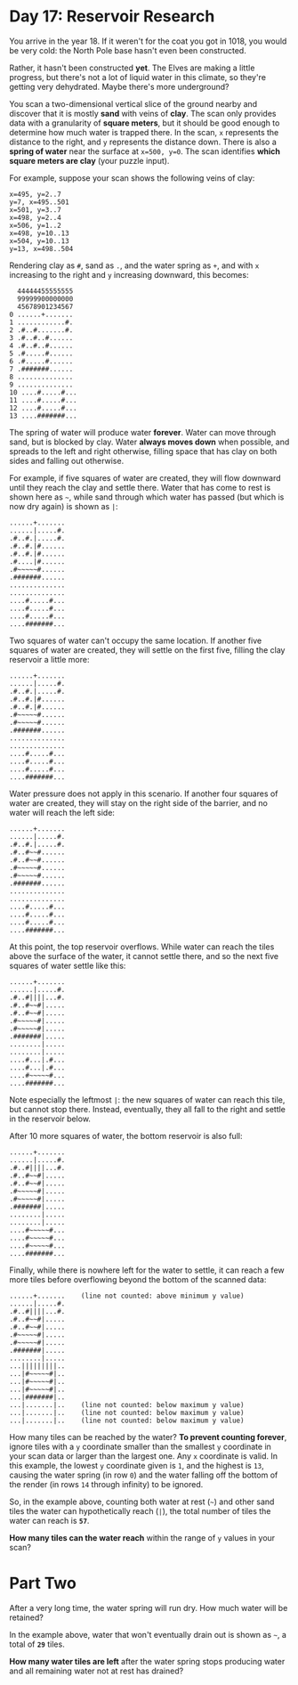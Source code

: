 # Day 17: Reservoir Research
You arrive in the year 18. If it weren't for the coat you got in 1018, you would be very cold: the North Pole base 
hasn't even been constructed.

Rather, it hasn't been constructed **yet**. The Elves are making a little progress, but there's not a lot of liquid 
water in this climate, so they're getting very dehydrated. Maybe there's more underground?

You scan a two-dimensional vertical slice of the ground nearby and discover that it is mostly **sand** with veins of 
**clay**. The scan only provides data with a granularity of **square meters**, but it should be good enough to determine 
how much water is trapped there. In the scan, `x` represents the distance to the right, and `y` represents the distance 
down. There is also a **spring of water** near the surface at `x=500, y=0`. The scan identifies **which square meters 
are clay** (your puzzle input).

For example, suppose your scan shows the following veins of clay:
```
x=495, y=2..7
y=7, x=495..501
x=501, y=3..7
x=498, y=2..4
x=506, y=1..2
x=498, y=10..13
x=504, y=10..13
y=13, x=498..504
```
Rendering clay as `#`, sand as `.`, and the water spring as `+`, and with `x` increasing to the right and `y` increasing 
downward, this becomes:
```
  44444455555555
  99999900000000
  45678901234567
0 ......+.......
1 ............#.
2 .#..#.......#.
3 .#..#..#......
4 .#..#..#......
5 .#.....#......
6 .#.....#......
7 .#######......
8 ..............
9 ..............
10 ....#.....#...
11 ....#.....#...
12 ....#.....#...
13 ....#######...
```
The spring of water will produce water **forever**. Water can move through sand, but is blocked by clay. Water **always 
moves down** when possible, and spreads to the left and right otherwise, filling space that has clay on both sides and 
falling out otherwise.

For example, if five squares of water are created, they will flow downward until they reach the clay and settle there. 
Water that has come to rest is shown here as `~`, while sand through which water has passed (but which is now dry again) 
is shown as `|`:
```
......+.......
......|.....#.
.#..#.|.....#.
.#..#.|#......
.#..#.|#......
.#....|#......
.#~~~~~#......
.#######......
..............
..............
....#.....#...
....#.....#...
....#.....#...
....#######...
```
Two squares of water can't occupy the same location. If another five squares of water are created, they will settle on 
the first five, filling the clay reservoir a little more:
```
......+.......
......|.....#.
.#..#.|.....#.
.#..#.|#......
.#..#.|#......
.#~~~~~#......
.#~~~~~#......
.#######......
..............
..............
....#.....#...
....#.....#...
....#.....#...
....#######...
```
Water pressure does not apply in this scenario. If another four squares of water are created, they will stay on the 
right side of the barrier, and no water will reach the left side:
```
......+.......
......|.....#.
.#..#.|.....#.
.#..#~~#......
.#..#~~#......
.#~~~~~#......
.#~~~~~#......
.#######......
..............
..............
....#.....#...
....#.....#...
....#.....#...
....#######...
```
At this point, the top reservoir overflows. While water can reach the tiles above the surface of the water, it cannot 
settle there, and so the next five squares of water settle like this:
```
......+.......
......|.....#.
.#..#||||...#.
.#..#~~#|.....
.#..#~~#|.....
.#~~~~~#|.....
.#~~~~~#|.....
.#######|.....
........|.....
........|.....
....#...|.#...
....#...|.#...
....#~~~~~#...
....#######...
```
Note especially the leftmost `|`: the new squares of water can reach this tile, but cannot stop there. Instead, 
eventually, they all fall to the right and settle in the reservoir below.

After 10 more squares of water, the bottom reservoir is also full:
```
......+.......
......|.....#.
.#..#||||...#.
.#..#~~#|.....
.#..#~~#|.....
.#~~~~~#|.....
.#~~~~~#|.....
.#######|.....
........|.....
........|.....
....#~~~~~#...
....#~~~~~#...
....#~~~~~#...
....#######...
```
Finally, while there is nowhere left for the water to settle, it can reach a few more tiles before overflowing beyond 
the bottom of the scanned data:
```
......+.......    (line not counted: above minimum y value)
......|.....#.
.#..#||||...#.
.#..#~~#|.....
.#..#~~#|.....
.#~~~~~#|.....
.#~~~~~#|.....
.#######|.....
........|.....
...|||||||||..
...|#~~~~~#|..
...|#~~~~~#|..
...|#~~~~~#|..
...|#######|..
...|.......|..    (line not counted: below maximum y value)
...|.......|..    (line not counted: below maximum y value)
...|.......|..    (line not counted: below maximum y value)
```
How many tiles can be reached by the water? **To prevent counting forever**, ignore tiles with a `y` coordinate smaller 
than the smallest `y` coordinate in your scan data or larger than the largest one. Any `x` coordinate is valid. In this 
example, the lowest `y` coordinate given is `1`, and the highest is `13`, causing the water spring (in row `0`) and the 
water falling off the bottom of the render (in rows `14` through infinity) to be ignored.

So, in the example above, counting both water at rest (`~`) and other sand tiles the water can hypothetically reach 
(`|`), the total number of tiles the water can reach is **`57`**.

**How many tiles can the water reach** within the range of `y` values in your scan?

# Part Two
After a very long time, the water spring will run dry. How much water will be retained?

In the example above, water that won't eventually drain out is shown as `~`, a total of **`29`** tiles.

**How many water tiles are left** after the water spring stops producing water and all remaining water not at rest has 
drained?
